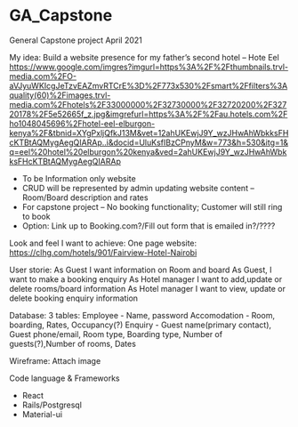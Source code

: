 # GA_Capstone
General Capstone project April 2021

My idea:
Build a website presence for my father’s second hotel – Hote Eel
https://www.google.com/imgres?imgurl=https%3A%2F%2Fthumbnails.trvl-media.com%2FO-aVJyuWKIcgJeTzvEAZmvRTCrE%3D%2F773x530%2Fsmart%2Ffilters%3Aquality(60)%2Fimages.trvl-media.com%2Fhotels%2F33000000%2F32730000%2F32720200%2F32720178%2F5e52665f_z.jpg&imgrefurl=https%3A%2F%2Fau.hotels.com%2Fho1048045696%2Fhotel-eel-elburgon-kenya%2F&tbnid=XYgPxljQfkJ13M&vet=12ahUKEwjJ9Y_wzJHwAhWbkksFHcKTBtAQMygAegQIARAp..i&docid=UluKsfIBzCPnyM&w=773&h=530&itg=1&q=eel%20hotel%20elburgon%20kenya&ved=2ahUKEwjJ9Y_wzJHwAhWbkksFHcKTBtAQMygAegQIARAp

-	To be Information only website
-	CRUD will be represented by admin updating website content – Room/Board description and rates
-	For capstone project – No booking functionality; Customer will still ring to book
-	Option:  Link up to Booking.com?/Fill out form that is emailed in?/????

Look and feel I want to achieve:
One page website: https://clhg.com/hotels/901/Fairview-Hotel-Nairobi

User storie:
As Guest I want information on Room and board
As Guest, I want to make a booking enquiry
As Hotel manager I want to add,update or delete rooms/board information
As Hotel manager I want to view, update or delete booking enquiry information

Database:
3 tables:
Employee - Name, password
Accomodation - Room, boarding, Rates, Occupancy(?) 
Enquiry - Guest name(primary contact), Guest phone/email, Room type, Boarding type, Number of guests(?),Number of rooms, Dates

Wireframe: Attach image

Code language & Frameworks
- React
- Rails/Postgresql
- Material-ui